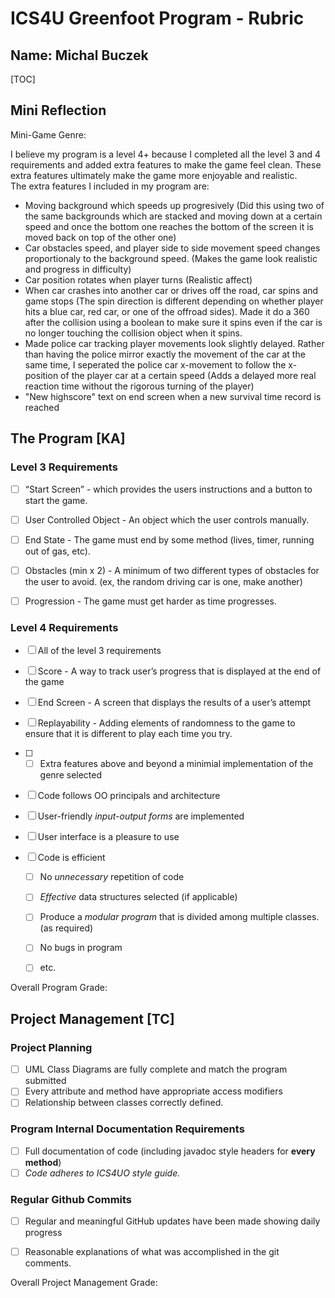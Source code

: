 # ICS4U Greenfoot Program - Rubric

## Name: Michal Buczek
[TOC]

## Mini Reflection

Mini-Game Genre:

I believe my program is a level 4+ because I completed all the level 3 and 4 requirements and added extra features to make the game feel clean. These extra features ultimately make the game more enjoyable and realistic.  
The extra features I included in my program are: 
- Moving background which speeds up progresively (Did this using two of the same backgrounds which are stacked and moving down at a certain speed and once the bottom one reaches the bottom of the screen it is moved back on top of the other one)
- Car obstacles speed, and player side to side movement speed changes proportionaly to the background speed. (Makes the game look realistic and progress in difficulty)
- Car position rotates when player turns (Realistic affect)
- When car crashes into another car or drives off the road, car spins and game stops (The spin direction is different depending on whether player hits a blue car, red car, or one of the offroad sides). Made it do a 360 after the collision using a boolean to make sure it spins even if the car is no longer touching the collision object when it spins.
- Made police car tracking player movements look slightly delayed. Rather than having the police mirror exactly the movement of the car at the same time, I seperated the police car x-movement to follow the x-position of the player car at a certain speed (Adds a delayed more real reaction time without the rigorous turning of the player)
- "New highscore" text on end screen when a new survival time record is reached


## The Program [KA]
### Level 3 Requirements

- [ ] “Start Screen” - which provides the users instructions and a button to start the game.
- [ ] User Controlled Object - An object which the user controls manually.
- [ ] End State - The game must end by some method (lives, timer, running out of gas, etc).
- [ ] Obstacles (min x 2) - A minimum of two different types of obstacles for the user to avoid. (ex, the random driving car is one, make another)
- [ ] Progression - The game must get harder as time progresses.



### Level 4 Requirements

- [ ] All of the level 3 requirements
- [ ] Score - A way to track user’s progress that is displayed at the end of the game
- [ ] End Screen - A screen that displays the results of a user’s attempt
- [ ] Replayability - Adding elements of randomness to the game to ensure that it is different to play each time you try.

- [ ] - [ ] Extra features above and beyond a minimial implementation of the genre selected
- [ ] Code follows OO principals and architecture
- [ ] User-friendly *input-output forms* are implemented
- [ ] User interface is a pleasure to use

- [ ] Code is efficient
  - [ ] No *unnecessary* repetition of code
  - [ ] *Effective* data structures selected (if applicable)
  - [ ] Produce a *modular program* that is divided among multiple classes. (as required)
  - [ ] No bugs in program
  - [ ] etc.


Overall Program Grade: 



## Project Management [TC]

### Project Planning
- [ ] UML Class Diagrams are fully complete and match the program submitted
- [ ] Every attribute and method have appropriate access modifiers
- [ ] Relationship between classes correctly defined.

### Program Internal Documentation Requirements
- [ ] Full documentation of code (including javadoc style headers for **every method**)
- [ ] *Code adheres to ICS4UO style guide.*

### Regular Github Commits
- [ ] Regular and meaningful GitHub updates have been made showing daily progress
- [ ] Reasonable explanations of what was accomplished in the git comments.



Overall Project Management Grade: 
